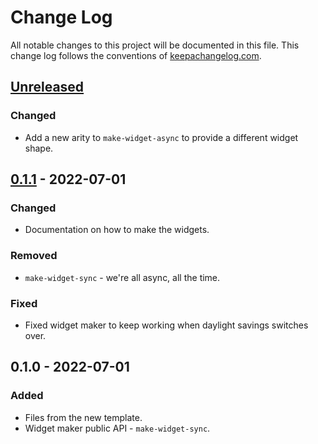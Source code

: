 # Change Log
All notable changes to this project will be documented in this file. This change log follows the conventions of [keepachangelog.com](http://keepachangelog.com/).

## [Unreleased]
### Changed
- Add a new arity to `make-widget-async` to provide a different widget shape.

## [0.1.1] - 2022-07-01
### Changed
- Documentation on how to make the widgets.

### Removed
- `make-widget-sync` - we're all async, all the time.

### Fixed
- Fixed widget maker to keep working when daylight savings switches over.

## 0.1.0 - 2022-07-01
### Added
- Files from the new template.
- Widget maker public API - `make-widget-sync`.

[Unreleased]: https://github.com/your-name/yaml-config-manager-ui/compare/0.1.1...HEAD
[0.1.1]: https://github.com/your-name/yaml-config-manager-ui/compare/0.1.0...0.1.1
